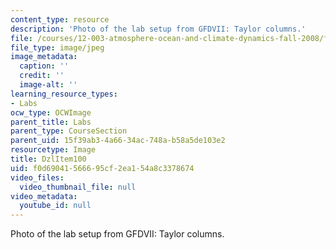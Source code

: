 ```yaml
---
content_type: resource
description: 'Photo of the lab setup from GFDVII: Taylor columns.'
file: /courses/12-003-atmosphere-ocean-and-climate-dynamics-fall-2008/f0d69041566695cf2ea154a8c3378674_DzlItem100.jpg
file_type: image/jpeg
image_metadata:
  caption: ''
  credit: ''
  image-alt: ''
learning_resource_types:
- Labs
ocw_type: OCWImage
parent_title: Labs
parent_type: CourseSection
parent_uid: 15f39ab3-4a66-34ac-748a-b58a5de103e2
resourcetype: Image
title: DzlItem100
uid: f0d69041-5666-95cf-2ea1-54a8c3378674
video_files:
  video_thumbnail_file: null
video_metadata:
  youtube_id: null
---
```

Photo of the lab setup from GFDVII: Taylor columns.

